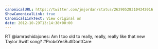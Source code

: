 ```yaml
---
canonicalURL: https://twitter.com/jmjordan/status/262905283104342016
ShowCanonicalLink: true
CanonicalLinkText: View original on
date: 2012-10-29T13:14:38+00:00
---
```

RT @iamrashidajones: Am I too old to really, really, really like that new Taylor Swift song? #ProbsYesButIDontCare